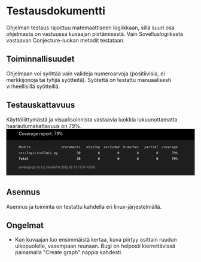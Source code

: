# Testausdokumentti
Ohjelman testaus rajoittuu matemaattiseen logiikkaan, sillä suuri osa ohjelmasta on vastuussa kuvaajan piirtämisestä. Vain Sovelluslogiikasta vastaavan Conjecture-luokan metodit testataan.
## Toiminnallisuudet
Ohjelmaan voi syöttää vain valideja numeroarvoja (positiivisia, ei merkkijonoja tai tyhjiä syötteitä). Syötettä on testattu manuaalisesti virheellisillä syötteillä. 
## Testauskattavuus
Käyttöliittymästä ja visualisoinnista vastaavia luokkia lukuunottamatta haarautumakattavuus on 79%.<br>
![testikattavuus](/projekti/dokumentaatio/kuvat/testikattavuus.png)<br>
## Asennus
Asennus ja toiminta on testattu kahdella eri linux-järjestelmällä. 
## Ongelmat
- Kun kuvaajan luo ensimmäistä kertaa, kuva piirtyy osittain ruudun ulkopuolelle, vasempaan reunaan. Bugi on helposti kierrettävissä painamalla "Create graph" nappia kahdesti.
